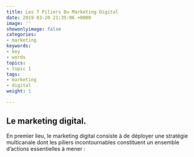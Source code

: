 ```yaml
---
title: Les 7 Piliers Du Marketing Digital
date: 2019-03-20 21:35:06 +0000
image: ''
showonlyimage: false
categories:
- marketing
keywords:
- key
- words
topics:
- topic 1
tags:
- marketing
- digital
weight: 1

---
```

## Le marketing digital.

En premier lieu, le marketing digital consiste à de déployer une stratégie multicanale dont les piliers incontournables constituent un ensemble d’actions essentielles à mener :